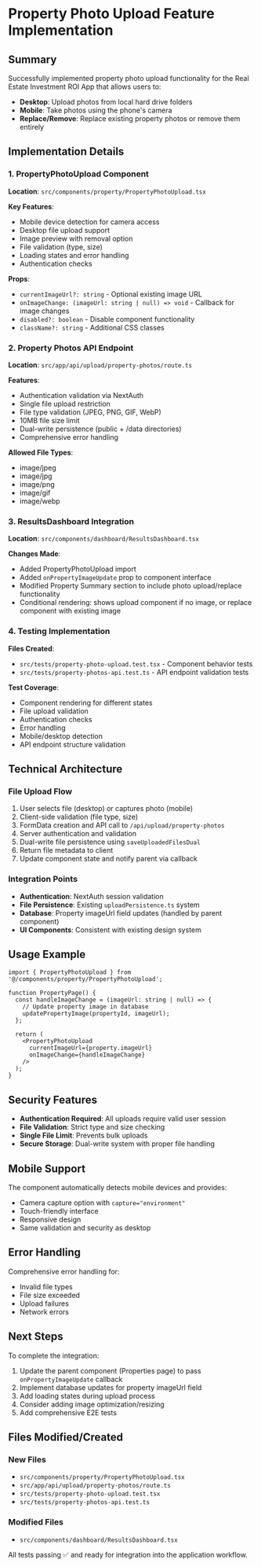# Property Photo Upload Feature Implementation

## Summary

Successfully implemented property photo upload functionality for the Real Estate Investment ROI App that allows users to:

- **Desktop**: Upload photos from local hard drive folders
- **Mobile**: Take photos using the phone's camera 
- **Replace/Remove**: Replace existing property photos or remove them entirely

## Implementation Details

### 1. PropertyPhotoUpload Component 

**Location**: `src/components/property/PropertyPhotoUpload.tsx`

**Key Features**:

- Mobile device detection for camera access
- Desktop file upload support
- Image preview with removal option
- File validation (type, size)
- Loading states and error handling
- Authentication checks

**Props**:

- `currentImageUrl?: string` - Optional existing image URL
- `onImageChange: (imageUrl: string | null) => void` - Callback for image changes
- `disabled?: boolean` - Disable component functionality
- `className?: string` - Additional CSS classes

### 2. Property Photos API Endpoint

**Location**: `src/app/api/upload/property-photos/route.ts`

**Features**:

- Authentication validation via NextAuth
- Single file upload restriction
- File type validation (JPEG, PNG, GIF, WebP)
- 10MB file size limit
- Dual-write persistence (public + /data directories)
- Comprehensive error handling

**Allowed File Types**:

- image/jpeg
- image/jpg  
- image/png
- image/gif
- image/webp

### 3. ResultsDashboard Integration

**Location**: `src/components/dashboard/ResultsDashboard.tsx`

**Changes Made**:

- Added PropertyPhotoUpload import
- Added `onPropertyImageUpdate` prop to component interface
- Modified Property Summary section to include photo upload/replace functionality
- Conditional rendering: shows upload component if no image, or replace component with existing image

### 4. Testing Implementation

**Files Created**:

- `src/tests/property-photo-upload.test.tsx` - Component behavior tests
- `src/tests/property-photos-api.test.ts` - API endpoint validation tests

**Test Coverage**:

- Component rendering for different states
- File upload validation
- Authentication checks
- Error handling
- Mobile/desktop detection
- API endpoint structure validation

## Technical Architecture

### File Upload Flow

1. User selects file (desktop) or captures photo (mobile)
2. Client-side validation (file type, size)
3. FormData creation and API call to `/api/upload/property-photos`
4. Server authentication and validation
5. Dual-write file persistence using `saveUploadedFilesDual`
6. Return file metadata to client
7. Update component state and notify parent via callback

### Integration Points

- **Authentication**: NextAuth session validation
- **File Persistence**: Existing `uploadPersistence.ts` system
- **Database**: Property imageUrl field updates (handled by parent component)
- **UI Components**: Consistent with existing design system

## Usage Example

```tsx
import { PropertyPhotoUpload } from '@/components/property/PropertyPhotoUpload';

function PropertyPage() {
  const handleImageChange = (imageUrl: string | null) => {
    // Update property image in database
    updatePropertyImage(propertyId, imageUrl);
  };

  return (
    <PropertyPhotoUpload 
      currentImageUrl={property.imageUrl}
      onImageChange={handleImageChange}
    />
  );
}
```

## Security Features

- **Authentication Required**: All uploads require valid user session
- **File Validation**: Strict type and size checking
- **Single File Limit**: Prevents bulk uploads
- **Secure Storage**: Dual-write system with proper file handling

## Mobile Support

The component automatically detects mobile devices and provides:

- Camera capture option with `capture="environment"`
- Touch-friendly interface
- Responsive design
- Same validation and security as desktop

## Error Handling

Comprehensive error handling for:

- Invalid file types
- File size exceeded
- Upload failures
- Network errors

## Next Steps

To complete the integration:

1. Update the parent component (Properties page) to pass `onPropertyImageUpdate` callback
2. Implement database updates for property imageUrl field
3. Add loading states during upload process
4. Consider adding image optimization/resizing
5. Add comprehensive E2E tests

## Files Modified/Created

### New Files

- `src/components/property/PropertyPhotoUpload.tsx` 
- `src/app/api/upload/property-photos/route.ts`
- `src/tests/property-photo-upload.test.tsx`
- `src/tests/property-photos-api.test.ts`

### Modified Files  

- `src/components/dashboard/ResultsDashboard.tsx`

All tests passing ✅ and ready for integration into the application workflow.